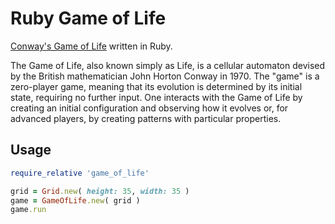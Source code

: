 # Ruby Game of Life

[Conway's Game of Life](http://en.wikipedia.org/wiki/Conway's_Game_of_Life) written in Ruby.

The Game of Life, also known simply as Life, is a cellular automaton devised by the British mathematician John Horton Conway in 1970. The "game" is a zero-player game, meaning that its evolution is determined by its initial state, requiring no further input. One interacts with the Game of Life by creating an initial configuration and observing how it evolves or, for advanced players, by creating patterns with particular properties.

## Usage

```ruby
require_relative 'game_of_life'

grid = Grid.new( height: 35, width: 35 )
game = GameOfLife.new( grid )
game.run

```
